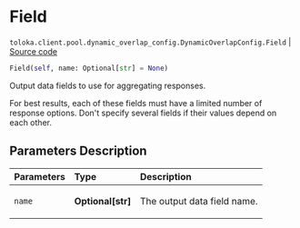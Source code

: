 # Field
`toloka.client.pool.dynamic_overlap_config.DynamicOverlapConfig.Field` | [Source code](https://github.com/Toloka/toloka-kit/blob/v0.1.25/src/client/pool/dynamic_overlap_config.py#L39)

```python
Field(self, name: Optional[str] = None)
```

Output data fields to use for aggregating responses.


For best results, each of these fields must
have a limited number of response options.
Don't specify several fields if their values depend on each other.

## Parameters Description

| Parameters | Type | Description |
| :----------| :----| :-----------|
`name`|**Optional\[str\]**|<p>The output data field name.</p>
